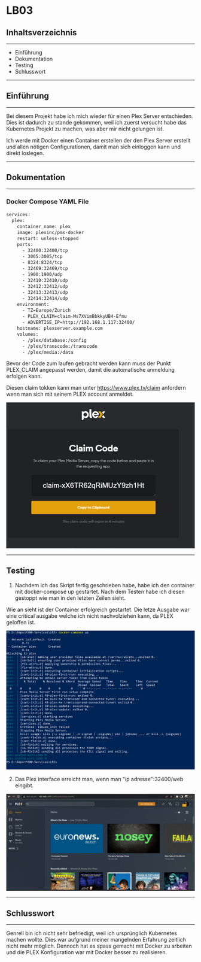 # LB03

## Inhaltsverzeichnis 
---
* Einführung
* Dokumentation
* Testing
* Schlusswort
---
## Einführung
---

Bei diesem Projekt habe ich mich wieder für einen Plex Server entschieden. Dies ist dadurch zu stande gekommen,
weil ich zuerst versucht habe das Kubernetes Projekt zu machen, was aber mir nicht gelungen ist.

Ich werde mit Docker einen Container erstellen der den Plex Server erstellt und allen nötigen Configurationen, damit
man sich einloggen kann und direkt loslegen.

---
## Dokumentation
---
### Docker Compose YAML File
``` version: '2'
services:
  plex:
    container_name: plex
    image: plexinc/pms-docker
    restart: unless-stopped
    ports:
      - 32400:32400/tcp
      - 3005:3005/tcp
      - 8324:8324/tcp
      - 32469:32469/tcp
      - 1900:1900/udp
      - 32410:32410/udp
      - 32412:32412/udp
      - 32413:32413/udp
      - 32414:32414/udp
    environment:
      - TZ=Europe/Zurich
      - PLEX_CLAIM=claim-Ms7XVimBbkkyUB4-Efmu
      - ADVERTISE_IP=http://192.168.1.117:32400/
    hostname: plexserver.example.com
    volumes:
      - /plex/database:/config
      - /plex/transcode:/transcode
      - /plex/media:/data
```
Bevor der Code zum laufen gebracht werden kann muss der Punkt PLEX_CLAIM angepasst werden, damit die automatische anmeldung erfolgen kann.

Diesen claim tokken kann man unter https://www.plex.tv/claim anfordern wenn man sich mit seinem PLEX account anmeldet.

![Plex claim tokken](images/plex_claim.png)

---
## Testing

1. Nachdem ich das Skript fertig geschrieben habe, habe ich den container mit docker-compose up gestartet.
Nach dem Testen habe ich diesen gestoppt wie man in den letzten Zeilen sieht.

Wie an sieht ist der Container erfolgreich gestartet.
Die letze Ausgabe war eine critical ausgabe welche ich nicht nachvolziehen kann, da PLEX geloffen ist.

![Docker up](images/Container_start.png)

2. Das Plex interface erreicht man, wenn man "ip adresse":32400/web eingibt.

![PLEX interface](images/Plex_webinterface.png)


---
## Schlusswort
---

Genrell bin ich nicht sehr befriedigt, weil ich ursprünglich Kubernetes machen wollte. 
Dies war aufgrund meiner mangelnden Erfahrung zeitlich nicht mehr möglich.
Dennoch hat es spass gemacht mit Docker zu arbeiten und die PLEX Konfiguration war mit Docker besser zu realisieren. 